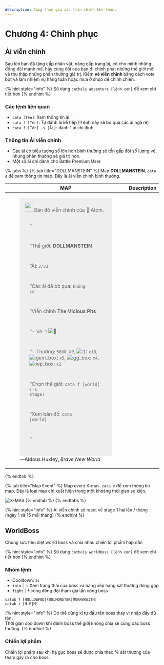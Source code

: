 ```yaml
---
description: Cùng tham gia các trận chiến khó khăn.
---
```


# Chương 4: Chinh phục

## Ải viễn chinh

Sau khi bạn đã tăng cấp nhân vật, nâng cấp trang bị, có cho mình những đồng đội mạnh mẽ, hãy cùng đội của bạn đi chinh phạt những thế giới mới và thu thập những phần thưởng giá trị. Kiếm **vé viễn chinh** bằng cách vote bot và làm nhiệm vụ hằng tuần hoặc mua ở shop để chinh chiến.

{% hint style="info" %}
Sử dụng `cathelp adventure [lệnh con]` để xem chi tiết hơn
{% endhint %}

### Các lệnh liên quan

* `cata [Tên]`: Xem thông tin ải
* `cata f [Tên]`: Tự đánh ải kế tiếp (!! ệnh này sẽ bỏ qua các ải ngã rẻ)
* `cata f [Tên] -s [Ải]`: đánh 1 ải chỉ định

### Thông tin Ải viễn chinh

* Các ải có biểu tượng số lớn hơn bình thường sẽ tốn gấp đôi số lượng vé, nhưng phần thưởng sẽ giá trị hơn.
* Một số ải chỉ dành cho Battle Premium User.

{% tabs %}
{% tab title="DOLLMANSTEIN" %}
Map **DOLLMANSTEIN**, `cata d` để xem thông tin map. Đây là ải viễn chinh bình thường.

| MAP | Description |
| --------- | ----------- |
|<style>blockquote { margin: 0; } blockquote p { padding: 15px; background: #eee; border-radius: 5px; } blockquote p::before { content: '\201C'; } </style><figure><blockquote style="padding: 15px; background: #eee; border-radius: 5px;"><img src="https://images-ext-1.discordapp.net/external/dOmjULqxxQnfUUQgJ3To3N3hGwhSebifv8q86SVLE48/https/cdn.discordapp.com/avatars/423327141921423361/764e55505d8c943253ab32e87a96734a.webp" width="30px" alt="">Bản đồ viễn chinh của 👾 Atom.</p><p>Thế giới: <strong>DOLLMANSTEIN</strong> </p><p>Ải: <code>2/23</code> </p><p>Các ải đã bỏ qua: <code>không có</code> </p><p>Viễn chinh <strong>The Vicious Pits</strong> </p><p>- Vé: <code>1</code> <img src="https://canary.discord.com/assets/5e5ab6737c6e2b6a9aa7a1e7295d1b41.svg" alt="🎫"> </p><p>- Thưởng: <code>5000 XP</code>, <img src="https://cdn.discordapp.com/emojis/656202630179323935.webp?size=20&#x26;quality=lossless" alt=":1:"> <code>x10</code>, <img src="https://cdn.discordapp.com/emojis/780138010451902524.webp?size=20&#x26;quality=lossless" alt=":gem_box:"> <code>x5</code>, <img src="https://cdn.discordapp.com/emojis/780138003904987137.webp?size=20&#x26;quality=lossless" alt=":gg_box:"> <code>x4</code>, <img src="https://cdn.discordapp.com/emojis/780138006865641523.webp?size=20&#x26;quality=lossless" alt=":wp_box:"> <code>x2</code> </p><p>Chọn thế giới: <code>cata f [world] (-s stage)</code> </p><p>Xem bản đồ: <code>cata [world]</code></p><p><img src="https://media.discordapp.net/attachments/698925345855897741/933195193925140520/map-1.png?width=240&#x26;height=240" alt=""></p></blockquote><figcaption>—Aldous Huxley, <cite>Brave New World</cite></figcaption></figure>|             |
{% endtab %}

{% tab title="Map Event" %}
Map event X-mas. `cata x` để xem thông tin map. Đây là loại map chỉ xuất hiện trong một khoảng thời gian sự kiện.

![X-MAS](../.gitbook/assets/image%20\(13\)%20\(1\).png)
{% endtab %}
{% endtabs %}

{% hint style="info" %}
Ải viễn chinh sẽ reset về stage 1 hai lần / tháng (ngày 1 và 15 mỗi tháng)
{% endhint %}

## **WorldBoss**

Chung sức tiêu diệt world boss và chia nhau chiến lợi phẩm hấp dẫn

{% hint style="info" %}
Sử dụng `cathelp worldboss [lệnh con]` để xem chi tiết hơn
{% endhint %}

### **Nhóm lệnh**

* Cooldown: `2s`
* `info` | `i`: Xem trạng thái của boss và bảng xếp hạng sát thương đóng góp
* `fight` | `f`:cùng đồng đội tham gia tấn công boss

```
catwb f [HOLLOWPOD|FOULMONSTER|MURKWRAITH]
catwb i [H|F|M]
```

{% hint style="info" %}
Có thể dùng kí tự đầu tên boss thay vì nhập đầy đủ tên.\
Thời gian cooldown khi đánh boss thế giới không chia sẻ cùng các boss thường.
{% endhint %}

### Chiến lợi phẩm

Chiến lợi phẩm sau khi hạ gục boss sẽ được chia theo % sát thương của team gây ra cho boss.
